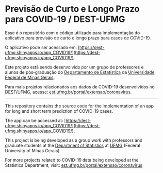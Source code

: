 # Previsão de Curto e Longo Prazo para COVID-19 / DEST-UFMG

Esse é o repositório com o código utilizado para implementação do aplicativo para previsão de curto e longo prazo para casos de COVID-19.

O aplicativo pode ser acessado em: [https://dest-ufmg.shinyapps.io/app_COVID19/](https://dest-ufmg.shinyapps.io/app_COVID19/).

Este projeto está sendo desenvolvido por um grupo de professores e alunos de pós-graduação do [Departamento de Estatística](http://www.est.ufmg.br) da [Universidade Federal de Minas Gerais](http://www.ufmg.br).

Para mais projetos relacionados aos dados de COVID-19 desenvolvidos no DEST/UFMG, acesse: [est.ufmg.br/portal/extensao/coronavirus](http://www.est.ufmg.br/portal/extensao/coronavirus).

---

This repository contains the source code for the implementation of an app for long and short term prediction of COVID-19 cases.

The app can be accessed at: [https://dest-ufmg.shinyapps.io/app_COVID19/](https://dest-ufmg.shinyapps.io/app_COVID19/).

This project is being developed as a group work with professors and graduate students at the [Department of Statistics](http://www.est.ufmg.br) at [UFMG](http://www.ufmg.br) (Federal University of Minas Gerais).

For more projects related to COVID-19 data being developed at the Statistics Department, visit: [est.ufmg.br/portal/extensao/coronavirus](http://www.est.ufmg.br/portal/extensao/coronavirus).
